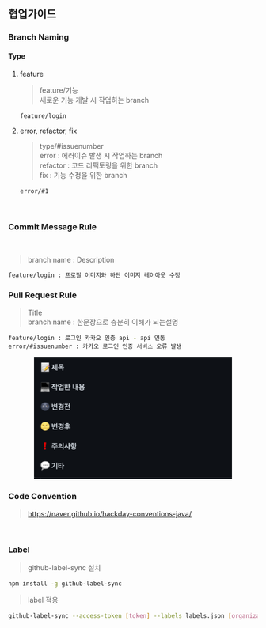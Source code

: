 ## **협업가이드**

### **Branch Naming**
#### Type
1. feature
    > feature/기능  
    > 새로운 기능 개발 시 작업하는 branch

    ```bash
    feature/login
    ```
2. error, refactor, fix
    > type/#issuenumber  
    > error : 에러이슈 발생 시 작업하는 branch  
    > refactor : 코드 리팩토링을 위한 branch  
    > fix : 기능 수정을 위한 branch
    ```bash
    error/#1
    ```

<br/>

### **Commit Message Rule**
<br/>

> branch name : Description
```bash
feature/login : 프로필 이미지와 하단 이미지 레이아웃 수정
```

### **Pull Request Rule**
> Title  
> branch name : 한문장으로 충분히 이해가 되는설명
```bash
feature/login : 로그인 카카오 인증 api - api 연동
error/#issuenumber : 카카오 로그인 인증 서비스 오류 발생
```
<p align="center">
<img src="./image/PrTemplate.png" width="400px"/>
</p>
    
### **Code Convention**
>https://naver.github.io/hackday-conventions-java/
  
<br/>  

### **Label**

> github-label-sync 설치
 ```bash
 npm install -g github-label-sync
 ```


> label 적용
```bash
github-label-sync --access-token [token] --labels labels.json [organization]/[reponame]
```

